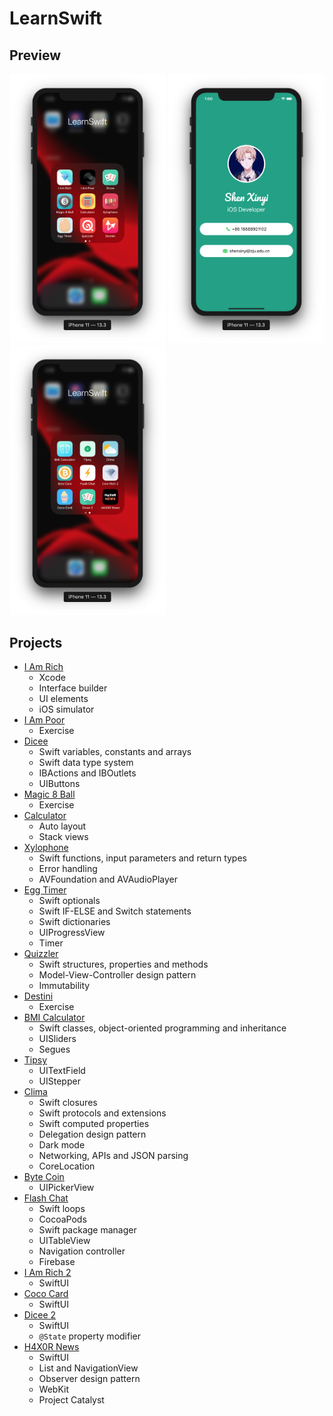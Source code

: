 # LearnSwift

## Preview

<img src="Images/image1.png" width="250"/> <img src="Images/image2.png" width="250"/> <img src="Images/image3.png" width="250"/>

## Projects

- [I Am Rich](https://github.com/Sxy623/LearnSwift/tree/master/I%20Am%20Rich)
  - Xcode
  - Interface builder
  - UI elements
  - iOS simulator
- [I Am Poor](https://github.com/Sxy623/LearnSwift/tree/master/I%20Am%20Poor)
  - Exercise
- [Dicee](https://github.com/Sxy623/LearnSwift/tree/master/Dicee)
  - Swift variables, constants and arrays
  - Swift data type system
  - IBActions and IBOutlets
  - UIButtons
- [Magic 8 Ball](https://github.com/Sxy623/LearnSwift/tree/master/Magic%208%20Ball)
  - Exercise
- [Calculator](https://github.com/Sxy623/LearnSwift/tree/master/Calculator)
  - Auto layout
  - Stack views
- [Xylophone](https://github.com/Sxy623/LearnSwift/tree/master/Xylophone)
  - Swift functions, input parameters and return types
  - Error handling
  - AVFoundation and AVAudioPlayer
- [Egg Timer](https://github.com/Sxy623/LearnSwift/tree/master/Egg%20Timer)
  - Swift optionals
  - Swift IF-ELSE and Switch statements
  - Swift dictionaries
  - UIProgressView
  - Timer
- [Quizzler](https://github.com/Sxy623/LearnSwift/tree/master/Quizzler)
  - Swift structures, properties and methods
  - Model-View-Controller design pattern
  - Immutability
- [Destini](https://github.com/Sxy623/LearnSwift/tree/master/Destini)
  - Exercise
- [BMI Calculator](https://github.com/Sxy623/LearnSwift/tree/master/BMI%20Calculator)
  - Swift classes, object-oriented programming and inheritance
  - UISliders
  - Segues
- [Tipsy](https://github.com/Sxy623/LearnSwift/tree/master/Tipsy)
  - UITextField
  - UIStepper
- [Clima](https://github.com/Sxy623/LearnSwift/tree/master/Clima)
  - Swift closures
  - Swift protocols and extensions
  - Swift computed properties
  - Delegation design pattern
  - Dark mode
  - Networking, APIs and JSON parsing
  - CoreLocation
- [Byte Coin](https://github.com/Sxy623/LearnSwift/tree/master/Byte%20Coin)
  - UIPickerView
- [Flash Chat](https://github.com/Sxy623/LearnSwift/tree/master/Flash%20Chat)
  - Swift loops
  - CocoaPods
  - Swift package manager
  - UITableView
  - Navigation controller
  - Firebase
- [I Am Rich 2](https://github.com/Sxy623/LearnSwift/tree/master/I%20Am%20Rich%202)
  - SwiftUI
- [Coco Card](https://github.com/Sxy623/LearnSwift/tree/master/Coco%20Card)
  - SwiftUI
- [Dicee 2](https://github.com/Sxy623/LearnSwift/tree/master/Dicee%202)
  - SwiftUI
  - `@State` property modifier
- [H4X0R News](https://github.com/Sxy623/LearnSwift/tree/master/H4X0R%20News)
  - SwiftUI
  - List and NavigationView
  - Observer design pattern
  - WebKit
  - Project Catalyst
